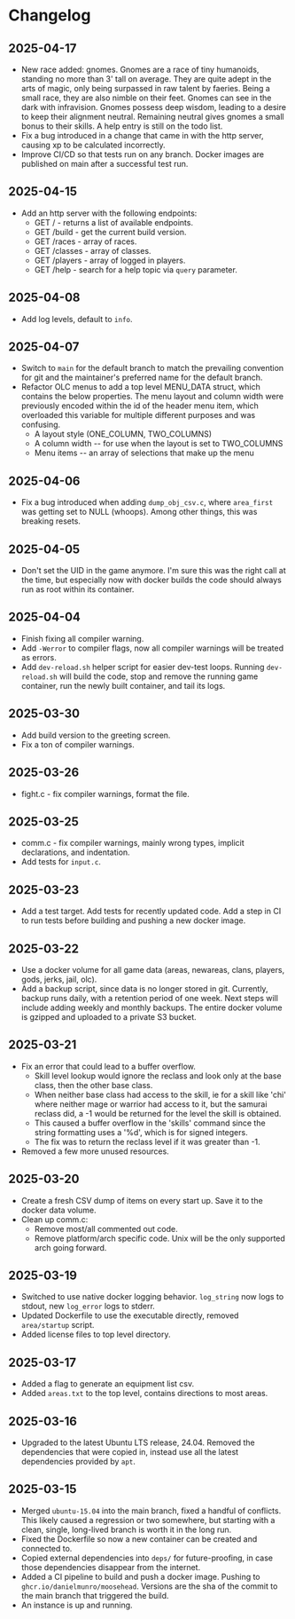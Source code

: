 # Changelog

## 2025-04-17

* New race added: gnomes.  Gnomes are a race of tiny humanoids, standing no more than 3' tall on average.  They are quite adept in the arts of magic, only being surpassed in raw talent by faeries.  Being a small race, they are also nimble on their feet.  Gnomes can see in the dark with infravision.  Gnomes possess deep wisdom, leading to a desire to keep their alignment neutral.  Remaining neutral gives gnomes a small bonus to their skills.  A help entry is still on the todo list.
* Fix a bug introduced in a change that came in with the http server, causing xp to be calculated incorrectly.
* Improve CI/CD so that tests run on any branch.  Docker images are published on main after a successful test run.

## 2025-04-15

* Add an http server with the following endpoints:
  * GET / - returns a list of available endpoints.
  * GET /build - get the current build version.
  * GET /races - array of races.
  * GET /classes - array of classes.
  * GET /players - array of logged in players.
  * GET /help - search for a help topic via `query` parameter.

## 2025-04-08

* Add log levels, default to `info`.

## 2025-04-07

* Switch to `main` for the default branch to match the prevailing convention for git and the maintainer's preferred name for the default branch.
* Refactor OLC menus to add a top level MENU_DATA struct, which contains the below properties.  The menu layout and column width were previously encoded within the id of the header menu item, which overloaded this variable for multiple different purposes and was confusing.
  * A layout style (ONE_COLUMN, TWO_COLUMNS)
  * A column width -- for use when the layout is set to TWO_COLUMNS
  * Menu items -- an array of selections that make up the menu

## 2025-04-06

* Fix a bug introduced when adding `dump_obj_csv.c`, where `area_first` was getting set to NULL (whoops).  Among other things, this was breaking resets.

## 2025-04-05

* Don't set the UID in the game anymore.  I'm sure this was the right call at the time, but especially now with docker builds the code should always run as root within its container.

## 2025-04-04

* Finish fixing all compiler warning.
* Add `-Werror` to compiler flags, now all compiler warnings will be treated as errors.
* Add `dev-reload.sh` helper script for easier dev-test loops.  Running `dev-reload.sh` will build the code, stop and remove the running game container, run the newly built container, and tail its logs.  

## 2025-03-30

* Add build version to the greeting screen.
* Fix a ton of compiler warnings.

## 2025-03-26

* fight.c - fix compiler warnings, format the file.

## 2025-03-25

* comm.c - fix compiler warnings, mainly wrong types, implicit declarations, and indentation.
* Add tests for `input.c`.

## 2025-03-23

* Add a test target.  Add tests for recently updated code.  Add a step in CI to run tests before building and pushing a new docker image.

## 2025-03-22

* Use a docker volume for all game data (areas, newareas, clans, players, gods, jerks, jail, olc).
* Add a backup script, since data is no longer stored in git. Currently, backup runs daily, with a retention period of one week.  Next steps will include adding weekly and monthly backups.  The entire docker volume is gzipped and uploaded to a private S3 bucket.

## 2025-03-21

* Fix an error that could lead to a buffer overflow.
  * Skill level lookup would ignore the reclass and look only at the base class, then the other base class.
  * When neither base class had access to the skill, ie for a skill like 'chi' where neither mage or warrior had access to it, but the samurai reclass did, a -1 would be returned for the level the skill is obtained.
  * This caused a buffer overflow in the 'skills' command since the string formatting uses a '%d', which is for signed integers.
  * The fix was to return the reclass level if it was greater than -1.
* Removed a few more unused resources.

## 2025-03-20

* Create a fresh CSV dump of items on every start up.  Save it to the docker data volume.
* Clean up comm.c:
  * Remove most/all commented out code.
  * Remove platform/arch specific code.  Unix will be the only supported arch going forward.

## 2025-03-19

* Switched to use native docker logging behavior. `log_string` now logs to stdout, new `log_error` logs to stderr.
* Updated Dockerfile to use the executable directly, removed `area/startup` script.
* Added license files to top level directory.

## 2025-03-17

* Added a flag to generate an equipment list csv.
* Added `areas.txt` to the top level, contains directions to most areas.

## 2025-03-16

* Upgraded to the latest Ubuntu LTS release, 24.04.  Removed the dependencies that were copied in, instead use all the latest dependencies provided by `apt`.

## 2025-03-15

* Merged `ubuntu-15.04` into the main branch, fixed a handful of conflicts.  This likely caused a regression or two somewhere, but starting with a clean, single, long-lived branch is worth it in the long run.
* Fixed the Dockerfile so now a new container can be created and connected to.
* Copied external dependencies into `deps/` for future-proofing, in case those dependencies disappear from the internet.
* Added a CI pipeline to build and push a docker image.  Pushing to `ghcr.io/danielmunro/moosehead`.  Versions are the sha of the commit to the main branch that triggered the build.
* An instance is up and running.